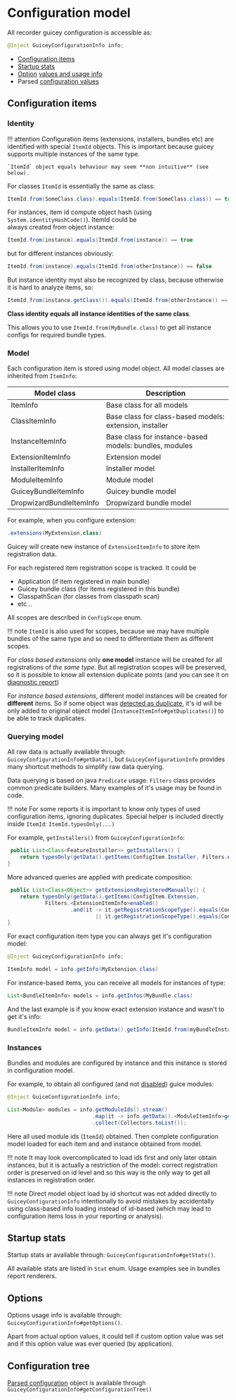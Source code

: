 # Configuration model

All recorder guicey configuration is accessible as:

```java
@Inject GuiceyConfigurationInfo info;
```           

* [Configuration items](#configuration-items)
* [Startup stats](#startup-stats)
* [Option](../options.md) [values and usage info](#options)
* Parsed [configuration values](../yaml-values.md)

## Configuration items

### Identity 

!!! attention
    Configuration items (extensions, installers, bundles etc) are identified with special `ItemId` objects.
    This is important because guicey supports multiple instances of the same type.
    
    `ItemId` object equals behaviour may seem **non intuitive** (see below). 
    
For classes `ItemId` is essentially the same as class: 

```java
ItemId.from(SomeClass.class).equals(ItemId.from(SomeClass.class)) == true
```        

For instances, item id compute object hash (using `System.identityHashCode()`). ItemId could be  
always created from object instance:

```java
ItemId.from(instance).equals(ItemId.from(instance)) == true
```

but for different instances obviously:

```java
ItemId.from(instance).equals(ItemId.from(otherInstance)) == false
```

But instance identity myst also be recognized by class, because otherwise it is 
hard to analyze items, so:

```java
ItemId.from(instance.getClass()).equals(ItemId.from(otherInstance)) == true
```

**Class identity equals all instance identities of the same class**.   

This allows you to use `ItemId.from(MyBundle.class)` to get all instance configs for required bundle types.

### Model

Each configuration item is stored using model object. All model classes are inherited from `ItemInfo`:

Model class | Description   
------------|------------
ItemInfo    | Base class for all models
ClassItemInfo    | Base class for class-based models: extension, installer
InstanceItemInfo    | Base class for instance-based models: bundles, modules 
ExtensionItemInfo | Extension model
InstallerItemInfo | Installer model
ModuleItemInfo | Module model
GuiceyBundleItemInfo | Guicey bundle model
DropwizardBundleItemInfo | Dropwizard bundle model

For example, when you configure extension:

```java
.extensions(MyExtension,class)
```

Guicey will create new instance of `ExtensionItemInfo` to store item registration data. 

For each registered item registration scope is tracked. It could be 

* Application (if item registered in main bundle)
* Guicey bundle class (for items registered in this bundle)
* ClasspathScan (for classes from classpath scan)  
* etc ..

All scopes are described in `ConfigScope` enum.

!!! note
    `ItemId` is also used for scopes, because we may have multiple bundles of the same type
    and so need to differentiate them as different scopes. 

For *class based extensions* only **one model** instance will be created for all registrations
of *the same type*. But all registration scopes will be preserved, so it is possible to know all extension
duplicate points (and you can see it on [diagnostic report](configuration-report.md#configuration-tree))

For *instance based extensions*, different model instances will be created for **different** items.
So if some object was [detected as duplicate](../deduplication.md), it's id will be only added
to original object model (`InstanceItemInfo#getDuplicates()`) to be able to track duplicates.

### Querying model

All raw data is actually available through: `GuiceyConfigurationInfo#getData()`, 
but `GuiceyConfigurationInfo` provides many shortcut methods to simplify raw data querying.  

Data querying is based on java `Predicate` usage. `Filters` class provides common predicate builders.
Many examples of it's usage may be found in code.

!!! note
    For some reports it is important to know only types of used configuration items,
    ignoring duplicates. Special helper is included directly inside `ItemId`: `ItemId.typesOnly(...)` 

For example, `getInstallers()` from `GuiceyConfigurationInfo`:

```java
 public List<Class<FeatureInstaller>> getInstallers() {
    return typesOnly(getData().getItems(ConfigItem.Installer, Filters.enabled()));
}
```    

More advanced queries are applied with predicate composition:

```java
 public List<Class<Object>> getExtensionsRegisteredManually() {
    return typesOnly(getData().getItems(ConfigItem.Extension,
            Filters.<ExtensionItemInfo>enabled()
                    .and(it -> it.getRegistrationScopeType().equals(ConfigScope.Application)
                            || it.getRegistrationScopeType().equals(ConfigScope.GuiceyBundle))));
}
```

For exact configuration item type you can always get it's configuration model:

```java
@Inject GuiceyConfigurationInfo info;

ItemInfo model = info.getInfo(MyExtension.class)
```                           

For instance-based items, you can receive all models for instances of type:

```java
List<BundleItemInfo> models = info.getInfos(MyBundle.class)
```    

And the last example is if you know exact extension instance and wasn't to get it's info:

```java
BundleItemInfo model = info.getData().getInfo(ItemId.from(myBundleInstance))
```

### Instances

Bundles and modules are configured by instance and this instance is stored in configuration model.

For example, to obtain all configured (and not [disabled](../disables.md#disable-guice-modules))  guice modules:

```java
@Inject GuiceConfigurationInfo info;

List<Module> modules = info.getModuleIds().stream()
                           .map(it -> info.getData().<ModuleItemInfo>getInfo(it).getInstance())
                           .collect(Collectors.toList());
```      

Here all used module ids (`ItemId`) obtained. Then complete configuration model loaded for each item and
and instance obtained from model. 

!!! note
    It may look overcomplicated to load ids first and only later obtain instances,
    but it is actually a restriction of the model: correct registration order is preserved on
    id level and so this way is the only way to get all instances in registration order.

!!! note
    Direct model object load by id shortcut was not added directly to `GuiceyConfigurationInfo`
    intentionally to avoid mistakes by accidentally using class-based info loading instead of
    id-based (which may lead to configuration items loss in your reporting or analysis).

## Startup stats

Startup stats ar available through: `GuiceyConfigurationInfo#getStats()`.

All available stats are listed in `Stat` enum. Usage examples see in bundles report renderers.

## Options

Options usage info is available through: `GuiceyConfigurationInfo#getOptions()`.

Apart from actual option values, it could tell if custom option value was set and if
this option value was ever queried (by application).

## Configuration tree

[Parsed configuration](../yaml-values.md) object is available through `GuiceyConfigurationInfo#getConfigurationTree()`